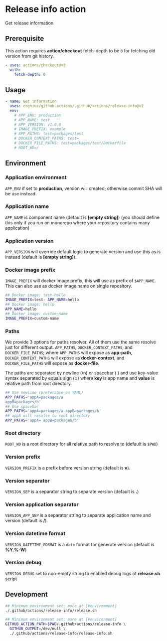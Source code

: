 # Release info action

Get release information

## Prerequisite

This action requires **action/checkout** fetch-depth to be `0`
for fetching old version from git history.

```yaml
- uses: actions/checkout@v3
  with:
    fetch-depth: 0
```

## Usage

```yaml
- name: Get information
  uses: cognius/github-actions/.github/actions/release-info@v2
  env:
    # APP_ENV: production
    # APP_NAME: test
    # APP_VERSION: v1.0.0
    # IMAGE_PREFIX: example
    # APP_PATHS: test=packages/test
    # DOCKER_CONTEXT_PATHS: test=
    # DOCKER_FILE_PATHS: test=packages/test/Dockerfile
    # ROOT_WD=/
```

## Environment

### Application environment

`APP_ENV` if set to **production**, version will created; otherwise commit SHA will be use instead.

### Application name

`APP_NAME` is component name (default is **[empty string]**)
(you should define this only if you run on monorepo where your repository contains many application)

### Application version

`APP_VERSION` will override default logic to generate version
and use this as is instead (default is **[empty string]**).

### Docker image prefix

`IMAGE_PREFIX` will docker image prefix, this will use as prefix of `$APP_NAME`.
This can also use as docker image name on single repository.

```bash
## Docker image: test-hello
IMAGE_PREFIX=test- APP_NAME=hello
## Docker image: hello
APP_NAME=hello
## Docker image: custom-name
IMAGE_PREFIX=custom-name
```

### Paths

We provide 3 options for paths resolver. All of them use the same resolve just for different output.
`APP_PATHS`, `DOCKER_CONTEXT_PATHS`, and `DOCKER_FILE_PATHS`;
where `APP_PATHS` will expose as **app-path**, `DOCKER_CONTEXT_PATHS` will expose as **docker-context**,
and `DOCKER_FILE_PATHS` will expose as **docker-file**.

The paths are separated by newline (\n) or spacebar ( )
and use key-value syntax separated by equals sign (**=**) where 
**key** is app name and **value** is relative path from root directory.

```bash
## Use newline (preferable on YAML)
APP_PATHS='appA=packages/a
appB=packages/b'
## Use spacebar
APP_PATHS='appA=packages/a appB=packages/b'
## appA will resolve to root directory
APP_PATHS='appA= appB=packages/b'
```

### Root directory

`ROOT_WD` is a root directory for all relative path to resolve to (default is `$PWD`)

### Version prefix

`VERSION_PREFIX` is a prefix before version string (default is **v**).

### Version separator

`VERSION_SEP` is a separator string to separate version (default is **.**)

### Version application separator

`VERSION_APP_SEP` is a separator string to
separate application name and version (default is **/**).

### Version datetime format

`VERSION_DATETIME_FORMAT` is a `date` format for
generate version (default is **%Y.%-W**)

### Version debug

`VERSION_DEBUG` set to non-empty string to enabled debug logs of **release.sh** script

## Development

```bash
## Minimum environment set; more at [#environment]
./.github/actions/release-info/release.sh

## Minimum environment set; more at [#environment]
GITHUB_ACTION_PATH=$PWD/.github/actions/release-info \
  GITHUB_OUTPUT=/dev/null \
  ./.github/actions/release-info/release-info.sh
```
